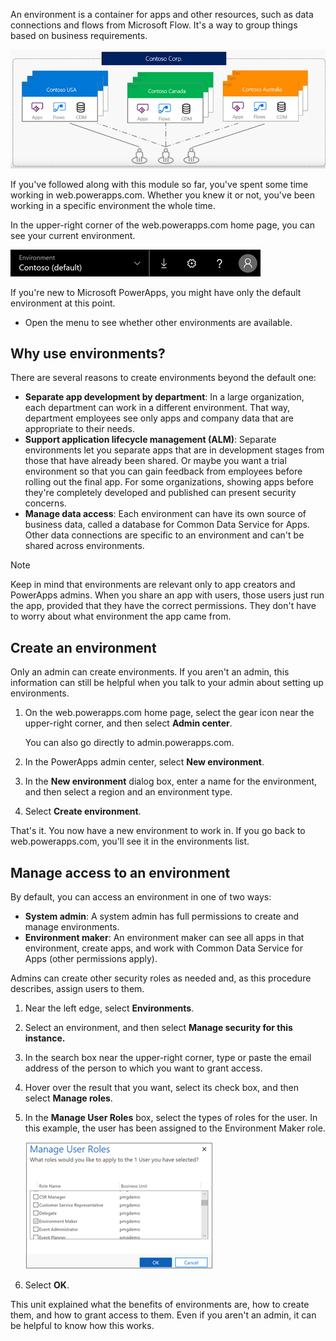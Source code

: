An environment is a container for apps and other resources, such as data connections and flows from Microsoft Flow. It's a way to group things based on business requirements.

![Environment picker](../media/powerapps-environments2.png)

If you've followed along with this module so far, you've spent some time working in web.powerapps.com. Whether you knew it or not, you've been working in a specific environment the whole time.

In the upper-right corner of the web.powerapps.com home page, you can see your current environment.

![Environment picker](../media/powerapps-environment-picker.png)

If you're new to Microsoft PowerApps, you might have only the default environment at this point.

- Open the menu to see whether other environments are available.

## Why use environments?
There are several reasons to create environments beyond the default one:

- **Separate app development by department**: In a large organization, each department can work in a different environment. That way, department employees see only apps and company data that are appropriate to their needs.
- **Support application lifecycle management (ALM)**: Separate environments let you separate apps that are in development stages from those that have already been shared. Or maybe you want a trial environment so that you can gain feedback from employees before rolling out the final app. For some organizations, showing apps before they're completely developed and published can present security concerns.
- **Manage data access**: Each environment can have its own source of business data, called a  database for Common Data Service for Apps. Other data connections are specific to an environment and can't be shared across environments.

> [!NOTE]
> Keep in mind that environments are relevant only to app creators and PowerApps admins. When you share an app with users, those users just run the app, provided that they have the correct permissions. They don't have to worry about what environment the app came from.

## Create an environment

Only an admin can create environments. If you aren't an admin, this information can still be helpful when you talk to your admin about setting up environments.

1. On the web.powerapps.com home page, select the gear icon near the upper-right corner, and then select **Admin center**.

    You can also go directly to admin.powerapps.com.

2. In the PowerApps admin center, select **New environment**. 
3. In the **New environment** dialog box, enter a name for the environment, and then select a region and an environment type.
4. Select **Create environment**.

That's it. You now have a new environment to work in. If you go back to web.powerapps.com, you'll see it in the environments list.

## Manage access to an environment

By default, you can access an environment in one of two ways:

- **System admin**: A system admin has full permissions to create and manage environments.
- **Environment maker**: An environment maker can see all apps in that environment, create apps, and work with Common Data Service for Apps (other permissions apply).

Admins can create other security roles as needed and, as this procedure describes, assign users to them.

1. Near the left edge, select **Environments**.
2. Select an environment, and then select **Manage security for this instance.**
3. In the search box near the upper-right corner, type or paste the email address of the person to which you want to grant access.
4. Hover over the result that you want, select its check box, and then select **Manage roles**.
5. In the **Manage User Roles** box, select the types of roles for the user. In this example, the user has been assigned to the Environment Maker role.

    ![Select a new user role](../media/powerapps-user-roles.png)

6. Select **OK**.

This unit explained what the benefits of environments are, how to create them, and how to grant access to them. Even if you aren't an admin, it can be helpful to know how this works.